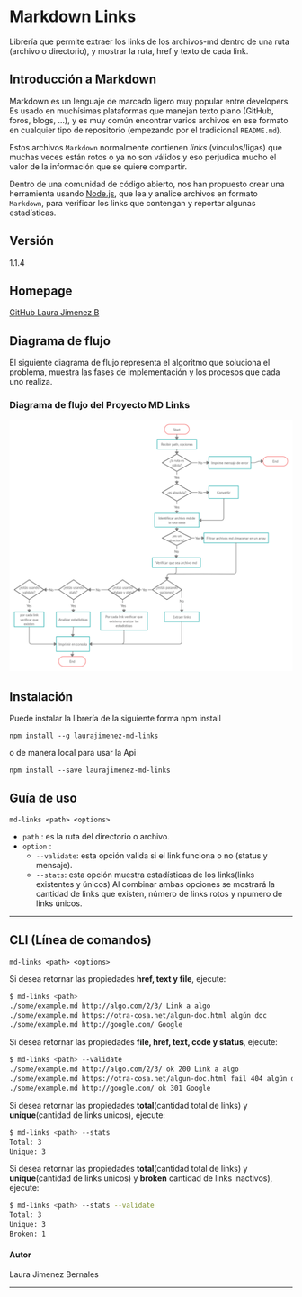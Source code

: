 # Markdown Links

Librería que permite extraer los links de los archivos-md dentro de una ruta (archivo o directorio), y mostrar la ruta, href y texto de cada link.

## Introducción a Markdown

Markdown es un lenguaje de marcado ligero muy popular entre developers. Es usado en muchísimas plataformas que manejan texto plano (GitHub, foros, blogs, ...), y es muy común encontrar varios archivos en ese formato en cualquier tipo de repositorio (empezando por el tradicional `README.md`).

Estos archivos `Markdown` normalmente contienen _links_ (vínculos/ligas) que muchas veces están rotos o ya no son válidos y eso perjudica mucho el valor de la información que se quiere compartir.

Dentro de una comunidad de código abierto, nos han propuesto crear una herramienta usando [Node.js](https://nodejs.org/), que lea y analice archivos en formato `Markdown`, para verificar los links que contengan y reportar algunas estadísticas.

## Versión
1.1.4

## Homepage

[GitHub Laura Jimenez B](https://github.com/LauraJimenezB/LIM013-fe-md-links)

## Diagrama de flujo

El siguiente diagrama de flujo representa el algoritmo que soluciona el problema, muestra las fases de implementación y los procesos que cada uno realiza.
 
### Diagrama de flujo del Proyecto MD Links
![](./flujo-links.jpg)

## Instalación

 Puede instalar la librería de la siguiente forma npm install
 ```
 npm install --g laurajimenez-md-links
 ```
 o de manera local para usar la Api 
 ```
 npm install --save laurajimenez-md-links
 ```

## Guía de uso
 ```
md-links <path> <options>
 ```
- `path` : es la ruta del directorio o archivo.
- `option` :
  - `--validate`: esta opción valida si el link funciona o no (status y mensaje).
  - `--stats`: esta opción muestra estadísticas de los links(links existentes y únicos)
Al combinar ambas opciones se mostrará la cantidad de links que existen, número de links rotos y  npumero de links únicos.
****


## CLI (Línea de comandos)
 ```
md-links <path> <options>
 ```
Si desea retornar las propiedades **href, text y file**, ejecute: 

```sh
$ md-links <path> 
./some/example.md http://algo.com/2/3/ Link a algo
./some/example.md https://otra-cosa.net/algun-doc.html algún doc
./some/example.md http://google.com/ Google
```


Si desea retornar las propiedades **file, href, text, code y status**, ejecute:

```sh
$ md-links <path> --validate
./some/example.md http://algo.com/2/3/ ok 200 Link a algo
./some/example.md https://otra-cosa.net/algun-doc.html fail 404 algún doc
./some/example.md http://google.com/ ok 301 Google
```


Si desea retornar las propiedades **total**(cantidad total de links) y **unique**(cantidad de links unicos), ejecute:

```sh
$ md-links <path> --stats
Total: 3
Unique: 3
```

Si desea retornar las propiedades **total**(cantidad total de links) y **unique**(cantidad de links unicos) y **broken** cantidad de links inactivos), ejecute:

```sh
$ md-links <path> --stats --validate
Total: 3
Unique: 3
Broken: 1
```

#### Autor
Laura Jimenez Bernales
****
